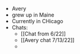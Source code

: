 - Avery
- grew up in Maine
- Currently in CHicago
- Chats:
	- [[Chat from 6/22]]
	- [[Avery chat 7/13/22]]
	-